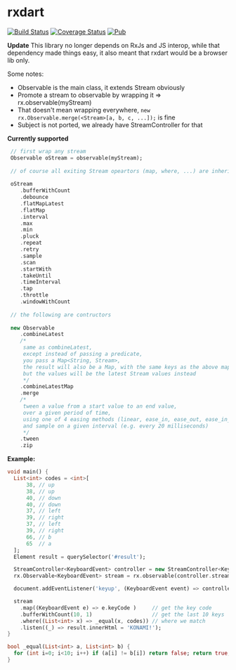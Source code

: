 # rxdart

[![Build Status](https://travis-ci.org/frankpepermans/rxdart.svg)](https://travis-ci.org/frankpepermans/rxdart)
[![Coverage Status](https://coveralls.io/repos/frankpepermans/rxdart/badge.svg?branch=master&service=github)](https://coveralls.io/github/frankpepermans/rxdart?branch=master)
[![Pub](https://img.shields.io/pub/v/rxdart.svg)](https://pub.dartlang.org/packages/rxdart)

**Update**
This library no longer depends on RxJs and JS interop,
while that dependency made things easy, it also meant that rxdart would be a browser lib only.

Some notes:
- Observable is the main class, it extends Stream obviously
- Promote a stream to observable by wrapping it => rx.observable(myStream)
- That doesn't mean wrapping everywhere, ```new rx.Observable.merge(<Stream>[a, b, c, ...]);``` is fine
- Subject is not ported, we already have StreamController for that

**Currently supported**

```dart
 // first wrap any stream
 Observable oStream = observable(myStream);
 
 // of course all exiting Stream opeartors (map, where, ...) are inherited, so they are not listed here
 
 oStream
    .bufferWithCount
    .debounce
    .flatMapLatest
    .flatMap
    .interval
    .max
    .min
    .pluck
    .repeat
    .retry
    .sample
    .scan
    .startWith
    .takeUntil
    .timeInterval
    .tap
    .throttle
    .windowWithCount
    
 // the following are contructors
 
 new Observable
    .combineLatest
    /*
     same as combineLatest,
     except instead of passing a predicate,
     you pass a Map<String, Stream>,
     the result will also be a Map, with the same keys as the above map,
     but the values will be the latest Stream values instead
     */
    .combineLatestMap
    .merge
    /*
     tween a value from a start value to an end value,
     over a given period of time,
     using one of 4 easing methods (linear, ease_in, ease_out, ease_in_out),
     and sample on a given interval (e.g. every 20 milliseconds)
     */
    .tween
    .zip
```

**Example:**

```dart
void main() {
  List<int> codes = <int>[
      38, // up
      38, // up
      40, // down
      40, // down
      37, // left
      39, // right
      37, // left
      39, // right
      66, // b
      65  // a
  ];
  Element result = querySelector('#result');

  StreamController<KeyboardEvent> controller = new StreamController<KeyboardEvent>();
  rx.Observable<KeyboardEvent> stream = rx.observable(controller.stream);

  document.addEventListener('keyup', (KeyboardEvent event) => controller.add(event));

  stream
    .map((KeyboardEvent e) => e.keyCode )     // get the key code
    .bufferWithCount(10, 1)                   // get the last 10 keys
    .where((List<int> x) => _equal(x, codes)) // where we match
    .listen((_) => result.innerHtml = 'KONAMI!');
}

bool _equal(List<int> a, List<int> b) {
  for (int i=0; i<10; i++) if (a[i] != b[i]) return false; return true;
}
```